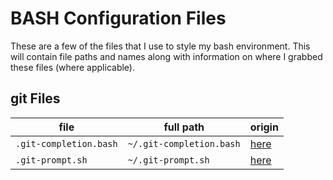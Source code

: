 # BASH Configuration Files

These are a few of the files that I use to style my bash environment. This will contain file paths and names along with information on where I grabbed these files (where applicable).

## git Files

file                  | full path         | origin
----------------------|-------------------|----------------
`.git-completion.bash`|`~/.git-completion.bash`| [here](https://github.com/git/git/blob/master/contrib/completion/git-completion.bash)
`.git-prompt.sh`      |`~/.git-prompt.sh`| [here](https://github.com/git/git/blob/master/contrib/completion/git-prompt.sh)


